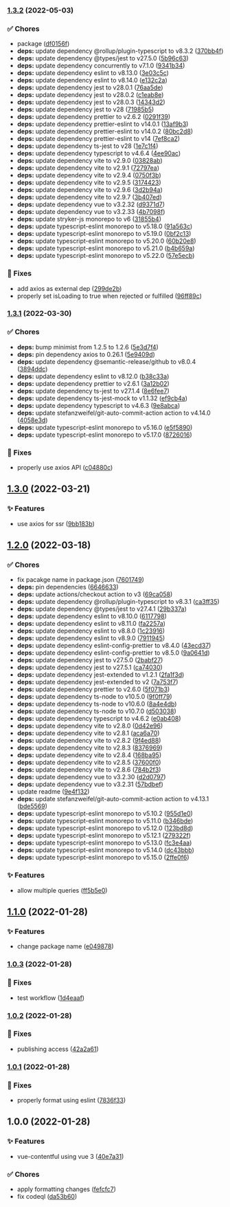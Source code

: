 ### [1.3.2](https://github.com/lbenie/vue-contentful-hook/compare/v1.3.1...v1.3.2) (2022-05-03)


### :white_check_mark: Chores

* package ([df0156f](https://github.com/lbenie/vue-contentful-hook/commit/df0156f0514a254d2b187ff7dce19a5e69d5dea6))
* **deps:** update dependency @rollup/plugin-typescript to v8.3.2 ([370bb4f](https://github.com/lbenie/vue-contentful-hook/commit/370bb4f66f99465fde6f410689f39ab162b1e54f))
* **deps:** update dependency @types/jest to v27.5.0 ([5b96c63](https://github.com/lbenie/vue-contentful-hook/commit/5b96c6306147667abe50c8bda56e37af39801a96))
* **deps:** update dependency concurrently to v7.1.0 ([9341b34](https://github.com/lbenie/vue-contentful-hook/commit/9341b342a79d365fe55669fccfc81549b3c56090))
* **deps:** update dependency eslint to v8.13.0 ([3e03c5c](https://github.com/lbenie/vue-contentful-hook/commit/3e03c5cc7062f1ff0ca642136444908c0100bfa3))
* **deps:** update dependency eslint to v8.14.0 ([e132c2a](https://github.com/lbenie/vue-contentful-hook/commit/e132c2a3b113165af16c7a950b506fe198b2e518))
* **deps:** update dependency jest to v28.0.1 ([76aa5de](https://github.com/lbenie/vue-contentful-hook/commit/76aa5debdd87aedf6723b275b92e3a9976e34860))
* **deps:** update dependency jest to v28.0.2 ([c1eab8e](https://github.com/lbenie/vue-contentful-hook/commit/c1eab8e8e62b0bf69e2e01d2413a3d482b111630))
* **deps:** update dependency jest to v28.0.3 ([14343d2](https://github.com/lbenie/vue-contentful-hook/commit/14343d22f894fb4d140cbb3ac758062355f30afa))
* **deps:** update dependency jest to v28 ([71985b5](https://github.com/lbenie/vue-contentful-hook/commit/71985b5e32d6ec38b6aeddfb42b7a9ed1d8e0586))
* **deps:** update dependency prettier to v2.6.2 ([0291f39](https://github.com/lbenie/vue-contentful-hook/commit/0291f398843aadc062bedd142ff1ba5083e649eb))
* **deps:** update dependency prettier-eslint to v14.0.1 ([13af9b3](https://github.com/lbenie/vue-contentful-hook/commit/13af9b3208bee1c49a09b53be28d5fd6bcfcf358))
* **deps:** update dependency prettier-eslint to v14.0.2 ([80bc2d8](https://github.com/lbenie/vue-contentful-hook/commit/80bc2d82cdff33695526b60e3204e4a7a57e83ff))
* **deps:** update dependency prettier-eslint to v14 ([7ef8ca2](https://github.com/lbenie/vue-contentful-hook/commit/7ef8ca25c037885621d712613de892109adcfe2f))
* **deps:** update dependency ts-jest to v28 ([1e7c1f4](https://github.com/lbenie/vue-contentful-hook/commit/1e7c1f40eadf13dfbdac3f6aed50337709febff6))
* **deps:** update dependency typescript to v4.6.4 ([4ee90ac](https://github.com/lbenie/vue-contentful-hook/commit/4ee90ace82d8974fe8fc44ed011263f8bf84baca))
* **deps:** update dependency vite to v2.9.0 ([03828ab](https://github.com/lbenie/vue-contentful-hook/commit/03828ab6867b0f9306af98b463c2af358f2864a7))
* **deps:** update dependency vite to v2.9.1 ([72797ea](https://github.com/lbenie/vue-contentful-hook/commit/72797ea590f27a83b07ae7d4d5b753a0487b7c03))
* **deps:** update dependency vite to v2.9.4 ([0750f3b](https://github.com/lbenie/vue-contentful-hook/commit/0750f3bebff0c83d6f74b316e358c9c3f8c02c9d))
* **deps:** update dependency vite to v2.9.5 ([3174423](https://github.com/lbenie/vue-contentful-hook/commit/317442337000f3626f2daa0ace39c144af9d7e92))
* **deps:** update dependency vite to v2.9.6 ([3d2b94a](https://github.com/lbenie/vue-contentful-hook/commit/3d2b94ada0007f359374a03cd6ad22b55b3ba263))
* **deps:** update dependency vite to v2.9.7 ([3b407ed](https://github.com/lbenie/vue-contentful-hook/commit/3b407edbae0132b878f4e3dcc1b1c91363019300))
* **deps:** update dependency vue to v3.2.32 ([d9371d7](https://github.com/lbenie/vue-contentful-hook/commit/d9371d7efda25ff1b9208d436271efcad35b430b))
* **deps:** update dependency vue to v3.2.33 ([4b7098f](https://github.com/lbenie/vue-contentful-hook/commit/4b7098f0975b838b80ea3fe44eaf0620a5d99169))
* **deps:** update stryker-js monorepo to v6 ([31855b4](https://github.com/lbenie/vue-contentful-hook/commit/31855b4e94cc63351d2503ad80011e908d11b704))
* **deps:** update typescript-eslint monorepo to v5.18.0 ([91a563c](https://github.com/lbenie/vue-contentful-hook/commit/91a563cbc90468cc8ee09c23121888f9f9735985))
* **deps:** update typescript-eslint monorepo to v5.19.0 ([0bf2c13](https://github.com/lbenie/vue-contentful-hook/commit/0bf2c13cb8bcca1e50b4a4d772344be4c5363b87))
* **deps:** update typescript-eslint monorepo to v5.20.0 ([60b20e8](https://github.com/lbenie/vue-contentful-hook/commit/60b20e8d6391154b31e22c73b67ed00fb252b377))
* **deps:** update typescript-eslint monorepo to v5.21.0 ([b4b659a](https://github.com/lbenie/vue-contentful-hook/commit/b4b659a015bc231d80a455bb9526ca4a56d28d62))
* **deps:** update typescript-eslint monorepo to v5.22.0 ([57e5ecb](https://github.com/lbenie/vue-contentful-hook/commit/57e5ecbcd06b78291493bd08e9d521971e44d636))


### :bug: Fixes

* add axios as external dep ([299de2b](https://github.com/lbenie/vue-contentful-hook/commit/299de2bf09fbea4b4b0108d74c2ffff5b8e23788))
* properly set isLoading to true when rejected or fulfilled ([96ff89c](https://github.com/lbenie/vue-contentful-hook/commit/96ff89c441f5d24d8fedbe0db4e89ca2cd4eeac3))

### [1.3.1](https://github.com/lbenie/vue-contentful-hook/compare/v1.3.0...v1.3.1) (2022-03-30)


### :white_check_mark: Chores

* **deps:** bump minimist from 1.2.5 to 1.2.6 ([5e3d7f4](https://github.com/lbenie/vue-contentful-hook/commit/5e3d7f480aa5227cfa119a9d71e2b29e87c4ba1a))
* **deps:** pin dependency axios to 0.26.1 ([5e9409d](https://github.com/lbenie/vue-contentful-hook/commit/5e9409dbdc1238d9f9bdcb7b0ad2ba8698ba9a44))
* **deps:** update dependency @semantic-release/github to v8.0.4 ([3894ddc](https://github.com/lbenie/vue-contentful-hook/commit/3894ddcd29e1fd3b99d85d85eefcfde9e55463a4))
* **deps:** update dependency eslint to v8.12.0 ([b38c33a](https://github.com/lbenie/vue-contentful-hook/commit/b38c33a4234bb0ca0d7ddd9e821ce5f5ecf5c600))
* **deps:** update dependency prettier to v2.6.1 ([3a12b02](https://github.com/lbenie/vue-contentful-hook/commit/3a12b02ff8df9de1e06487f9b12be544e58e09da))
* **deps:** update dependency ts-jest to v27.1.4 ([8e6fee7](https://github.com/lbenie/vue-contentful-hook/commit/8e6fee734c50522c80a56f0d510760aec898e07e))
* **deps:** update dependency ts-jest-mock to v1.1.32 ([ef9cb4a](https://github.com/lbenie/vue-contentful-hook/commit/ef9cb4a3cfef4dde2a8a998e5b1054eba956c81d))
* **deps:** update dependency typescript to v4.6.3 ([9e8abca](https://github.com/lbenie/vue-contentful-hook/commit/9e8abca45e2ae88a4b2fe229b009b11e4c9dd7a8))
* **deps:** update stefanzweifel/git-auto-commit-action action to v4.14.0 ([4058e3d](https://github.com/lbenie/vue-contentful-hook/commit/4058e3df48a3c9685f899cbc1dfe261fe6a8aeba))
* **deps:** update typescript-eslint monorepo to v5.16.0 ([e5f5890](https://github.com/lbenie/vue-contentful-hook/commit/e5f589038dfba5a6c09a4f2150c025fcf5e09f84))
* **deps:** update typescript-eslint monorepo to v5.17.0 ([8726016](https://github.com/lbenie/vue-contentful-hook/commit/8726016e88af5232be2cd9fec944c28bf63533da))


### :bug: Fixes

* properly use axios API ([c04880c](https://github.com/lbenie/vue-contentful-hook/commit/c04880c31450ad46e0c4242dc3062460e7295c5c))

## [1.3.0](https://github.com/lbenie/vue-contentful-hook/compare/v1.2.0...v1.3.0) (2022-03-21)


### :sparkles: Features

* use axios for ssr ([9bb183b](https://github.com/lbenie/vue-contentful-hook/commit/9bb183b9583ff7b1cc1c43fdcb594c0db7210acd))

## [1.2.0](https://github.com/lbenie/vue-contentful-hook/compare/v1.1.0...v1.2.0) (2022-03-18)


### :white_check_mark: Chores

* fix pacakge name in package.json ([7601749](https://github.com/lbenie/vue-contentful-hook/commit/760174955674952208cd0ad83482a567b794d694))
* **deps:** pin dependencies ([6646633](https://github.com/lbenie/vue-contentful-hook/commit/664663342d3576ae7ee7b5d9c49bbeb01c86a2bd))
* **deps:** update actions/checkout action to v3 ([69ca058](https://github.com/lbenie/vue-contentful-hook/commit/69ca05841b3f7578531843e479068c2989400b23))
* **deps:** update dependency @rollup/plugin-typescript to v8.3.1 ([ca3ff35](https://github.com/lbenie/vue-contentful-hook/commit/ca3ff3553f8b35b26683747f0e56ba72f9abbd72))
* **deps:** update dependency @types/jest to v27.4.1 ([29b337a](https://github.com/lbenie/vue-contentful-hook/commit/29b337a652668f9920e85e556b2e45ff39c1c44f))
* **deps:** update dependency eslint to v8.10.0 ([6117798](https://github.com/lbenie/vue-contentful-hook/commit/61177987d8f656e3e9103a584458ce0f2de67cab))
* **deps:** update dependency eslint to v8.11.0 ([fa2257a](https://github.com/lbenie/vue-contentful-hook/commit/fa2257a535fe019f10770d1ce855ebdb83ab8fe9))
* **deps:** update dependency eslint to v8.8.0 ([1c23916](https://github.com/lbenie/vue-contentful-hook/commit/1c23916182f81e31ff61afc0808d3345f2333998))
* **deps:** update dependency eslint to v8.9.0 ([7911945](https://github.com/lbenie/vue-contentful-hook/commit/7911945bb77f948f3afdeb543fc3ba4552d9a846))
* **deps:** update dependency eslint-config-prettier to v8.4.0 ([43ecd37](https://github.com/lbenie/vue-contentful-hook/commit/43ecd37e338ccaca2d9eacfafa973fa74d3f0b90))
* **deps:** update dependency eslint-config-prettier to v8.5.0 ([9a0641d](https://github.com/lbenie/vue-contentful-hook/commit/9a0641d836861f86dc05ce56f58164b2c24984be))
* **deps:** update dependency jest to v27.5.0 ([2babf27](https://github.com/lbenie/vue-contentful-hook/commit/2babf27677d96a06fd378bcfb8c962071db7307f))
* **deps:** update dependency jest to v27.5.1 ([ca74030](https://github.com/lbenie/vue-contentful-hook/commit/ca7403037c8c1eac1e6baf72edb15d933bd911fb))
* **deps:** update dependency jest-extended to v1.2.1 ([2fa1f3d](https://github.com/lbenie/vue-contentful-hook/commit/2fa1f3d9f72591e40a3bc1ca0fc25365c1c0cf95))
* **deps:** update dependency jest-extended to v2 ([7a753f7](https://github.com/lbenie/vue-contentful-hook/commit/7a753f77c8ecd23741a870a5e3c9d7834aa65702))
* **deps:** update dependency prettier to v2.6.0 ([5f071b3](https://github.com/lbenie/vue-contentful-hook/commit/5f071b3f1f233d737810eab255d48f48e7fd60ba))
* **deps:** update dependency ts-node to v10.5.0 ([9f0ff79](https://github.com/lbenie/vue-contentful-hook/commit/9f0ff7960041e3fbe03ea189f55aba86b30af253))
* **deps:** update dependency ts-node to v10.6.0 ([8a4e4db](https://github.com/lbenie/vue-contentful-hook/commit/8a4e4db06d50b919497b2f4f2edea24b654c923c))
* **deps:** update dependency ts-node to v10.7.0 ([d503038](https://github.com/lbenie/vue-contentful-hook/commit/d5030384c8013e79d259bf867cec9a383a39212c))
* **deps:** update dependency typescript to v4.6.2 ([e0ab408](https://github.com/lbenie/vue-contentful-hook/commit/e0ab40815f00165824e9c2ef9b922eb0426d0cfe))
* **deps:** update dependency vite to v2.8.0 ([0d42e96](https://github.com/lbenie/vue-contentful-hook/commit/0d42e96a177a77530be146a129254291c0f6a23a))
* **deps:** update dependency vite to v2.8.1 ([aca6a70](https://github.com/lbenie/vue-contentful-hook/commit/aca6a70828d913e5c38b4c7f2efb24498e8f83c4))
* **deps:** update dependency vite to v2.8.2 ([9f4ed88](https://github.com/lbenie/vue-contentful-hook/commit/9f4ed882cfca453ccdf566381a38cd4ad404d58c))
* **deps:** update dependency vite to v2.8.3 ([8376969](https://github.com/lbenie/vue-contentful-hook/commit/837696999e35b7bb4362a5cb7bd28067cd74be72))
* **deps:** update dependency vite to v2.8.4 ([168ba95](https://github.com/lbenie/vue-contentful-hook/commit/168ba95bbaf8cc5bf5c1d7b23862004961164541))
* **deps:** update dependency vite to v2.8.5 ([37600f0](https://github.com/lbenie/vue-contentful-hook/commit/37600f0bf37d00fa6b128d01da1225a6ced4870d))
* **deps:** update dependency vite to v2.8.6 ([784b2f3](https://github.com/lbenie/vue-contentful-hook/commit/784b2f311e887841f390ab9d06d193523a1cdf31))
* **deps:** update dependency vue to v3.2.30 ([d2d0797](https://github.com/lbenie/vue-contentful-hook/commit/d2d0797408281589c85115dce7e2ff113691712b))
* **deps:** update dependency vue to v3.2.31 ([57bdbef](https://github.com/lbenie/vue-contentful-hook/commit/57bdbeff0af555287f63d7b8adb843364044d6ea))
* update readme ([9e4f132](https://github.com/lbenie/vue-contentful-hook/commit/9e4f13273176cab5a54b7b8ee88cff485c9b366e))
* **deps:** update stefanzweifel/git-auto-commit-action action to v4.13.1 ([bde5569](https://github.com/lbenie/vue-contentful-hook/commit/bde556918aaae36b9d5224c7b6d27567c04d84ba))
* **deps:** update typescript-eslint monorepo to v5.10.2 ([955d1e0](https://github.com/lbenie/vue-contentful-hook/commit/955d1e0493cfd5f3e07291f0b9fcab2a45ad01a1))
* **deps:** update typescript-eslint monorepo to v5.11.0 ([b346bde](https://github.com/lbenie/vue-contentful-hook/commit/b346bdec19cbc35cbc27c84eee115feff7bd2621))
* **deps:** update typescript-eslint monorepo to v5.12.0 ([123bd8d](https://github.com/lbenie/vue-contentful-hook/commit/123bd8dfb34cb5d40a8380e1b501652b514b0705))
* **deps:** update typescript-eslint monorepo to v5.12.1 ([279322f](https://github.com/lbenie/vue-contentful-hook/commit/279322fabae45b0cf2496924a7fd97b77a2e4662))
* **deps:** update typescript-eslint monorepo to v5.13.0 ([fc3e4aa](https://github.com/lbenie/vue-contentful-hook/commit/fc3e4aacf79d2e9f9abcbc08b6f8ffbf4c337d02))
* **deps:** update typescript-eslint monorepo to v5.14.0 ([dc43bbb](https://github.com/lbenie/vue-contentful-hook/commit/dc43bbbcde320ae268dd9e898df253b9c4a7454c))
* **deps:** update typescript-eslint monorepo to v5.15.0 ([2ffe0f6](https://github.com/lbenie/vue-contentful-hook/commit/2ffe0f68fcd30a673f87267fc1d0020a4bf1656b))


### :sparkles: Features

* allow multiple queries ([ff5b5e0](https://github.com/lbenie/vue-contentful-hook/commit/ff5b5e0cd9b6ad6794dd4582a7245d5d9629df31))

## [1.1.0](https://github.com/lbenie/vue-contentful/compare/v1.0.3...v1.1.0) (2022-01-28)


### :sparkles: Features

* change package name ([e049878](https://github.com/lbenie/vue-contentful/commit/e049878300ec393e2da9bfc5e2ed872a4d9412f5))

### [1.0.3](https://github.com/lbenie/vue-contentful/compare/v1.0.2...v1.0.3) (2022-01-28)


### :bug: Fixes

* test workflow ([1d4eaaf](https://github.com/lbenie/vue-contentful/commit/1d4eaafa01dd6f789a1c0997595be8d35536ca4d))

### [1.0.2](https://github.com/lbenie/vue-contentful/compare/v1.0.1...v1.0.2) (2022-01-28)


### :bug: Fixes

* publishing access ([42a2a61](https://github.com/lbenie/vue-contentful/commit/42a2a616f204cb34069d953848f48d58cb640ee2))

### [1.0.1](https://github.com/lbenie/vue-contentful/compare/v1.0.0...v1.0.1) (2022-01-28)


### :bug: Fixes

* properly format using eslint ([7836f33](https://github.com/lbenie/vue-contentful/commit/7836f3399f0d8d9c1639d45dbab0ac839485aedb))

## 1.0.0 (2022-01-28)


### :sparkles: Features

* vue-contentful using vue 3 ([40e7a31](https://github.com/lbenie/vue-contentful/commit/40e7a3175b7e43ef145f3b6fbe2cc110b6f0d324))


### :white_check_mark: Chores

* apply formatting changes ([fefcfc7](https://github.com/lbenie/vue-contentful/commit/fefcfc7a3169fa2ca0265340bf928e715157dcaa))
* fix codeql ([da53b60](https://github.com/lbenie/vue-contentful/commit/da53b603ab04cd877355674231c012ca6028f22d))

